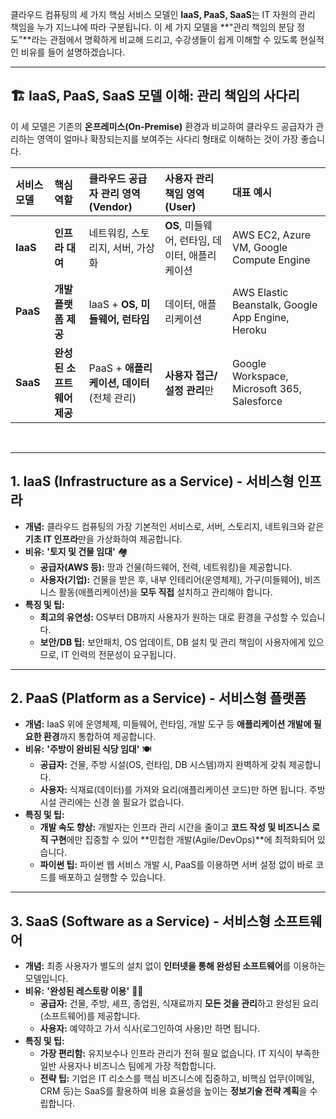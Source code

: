 클라우드 컴퓨팅의 세 가지 핵심 서비스 모델인 **IaaS, PaaS, SaaS**는 IT 자원의 관리 책임을 누가 지느냐에 따라 구분됩니다.  이 세 가지 모델을 \*\*"관리 책임의 분담 정도"\*\*라는 관점에서 명확하게 비교해 드리고, 수강생들이 쉽게 이해할 수 있도록 현실적인 비유를 들어 설명하겠습니다.

-----

## 🏗️ IaaS, PaaS, SaaS 모델 이해: 관리 책임의 사다리

이 세 모델은 기존의 **온프레미스(On-Premise)** 환경과 비교하여 클라우드 공급자가 관리하는 영역이 얼마나 확장되는지를 보여주는 사다리 형태로 이해하는 것이 가장 좋습니다.

| 서비스 모델 | 핵심 역할 | 클라우드 공급자 관리 영역 (Vendor) | 사용자 관리 책임 영역 (User) | 대표 예시 |
| :--- | :--- | :--- | :--- | :--- |
| **IaaS** | **인프라 대여** | 네트워킹, 스토리지, 서버, 가상화 | **OS**, 미들웨어, 런타임, 데이터, 애플리케이션 | AWS EC2, Azure VM, Google Compute Engine |
| **PaaS** | **개발 플랫폼 제공** | IaaS + **OS, 미들웨어, 런타임** | 데이터, 애플리케이션 | AWS Elastic Beanstalk, Google App Engine, Heroku |
| **SaaS** | **완성된 소프트웨어 제공** | PaaS + **애플리케이션, 데이터** (전체 관리) | **사용자 접근/설정 관리**만 | Google Workspace, Microsoft 365, Salesforce |

<br>

-----

## 1\. IaaS (Infrastructure as a Service) - 서비스형 인프라

  * **개념:** 클라우드 컴퓨팅의 가장 기본적인 서비스로, 서버, 스토리지, 네트워크와 같은 **기초 IT 인프라**만을 가상화하여 제공합니다.
  * **비유:** **'토지 및 건물 임대'** 🏘️
      * **공급자(AWS 등):** 땅과 건물(하드웨어, 전력, 네트워킹)을 제공합니다.
      * **사용자(기업):** 건물을 받은 후, 내부 인테리어(운영체제), 가구(미들웨어), 비즈니스 활동(애플리케이션)을 **모두 직접** 설치하고 관리해야 합니다.
  * **특징 및 팁:**
      * **최고의 유연성:** OS부터 DB까지 사용자가 원하는 대로 환경을 구성할 수 있습니다.
      * **보안/DB 팁:** 보안패치, OS 업데이트, DB 설치 및 관리 책임이 사용자에게 있으므로, IT 인력의 전문성이 요구됩니다.

-----

## 2\. PaaS (Platform as a Service) - 서비스형 플랫폼

  * **개념:** IaaS 위에 운영체제, 미들웨어, 런타임, 개발 도구 등 **애플리케이션 개발에 필요한 환경**까지 통합하여 제공합니다.
  * **비유:** **'주방이 완비된 식당 임대'** 🍽️
      * **공급자:** 건물, 주방 시설(OS, 런타임, DB 시스템)까지 완벽하게 갖춰 제공합니다.
      * **사용자:** 식재료(데이터)를 가져와 요리(애플리케이션 코드)만 하면 됩니다. 주방 시설 관리에는 신경 쓸 필요가 없습니다.
  * **특징 및 팁:**
      * **개발 속도 향상:** 개발자는 인프라 관리 시간을 줄이고 **코드 작성 및 비즈니스 로직 구현**에만 집중할 수 있어 \*\*민첩한 개발(Agile/DevOps)\*\*에 최적화되어 있습니다.
      * **파이썬 팁:** 파이썬 웹 서비스 개발 시, PaaS를 이용하면 서버 설정 없이 바로 코드를 배포하고 실행할 수 있습니다.

-----

## 3\. SaaS (Software as a Service) - 서비스형 소프트웨어

  * **개념:** 최종 사용자가 별도의 설치 없이 **인터넷을 통해 완성된 소프트웨어**를 이용하는 모델입니다.
  * **비유:** **'완성된 레스토랑 이용'** 🧑‍💻
      * **공급자:** 건물, 주방, 셰프, 종업원, 식재료까지 **모든 것을 관리**하고 완성된 요리(소프트웨어)를 제공합니다.
      * **사용자:** 예약하고 가서 식사(로그인하여 사용)만 하면 됩니다.
  * **특징 및 팁:**
      * **가장 편리함:** 유지보수나 인프라 관리가 전혀 필요 없습니다. IT 지식이 부족한 일반 사용자나 비즈니스 팀에게 가장 적합합니다.
      * **전략 팁:** 기업은 IT 리소스를 핵심 비즈니스에 집중하고, 비핵심 업무(이메일, CRM 등)는 SaaS를 활용하여 비용 효율성을 높이는 **정보기술 전략 계획**을 수립합니다.
